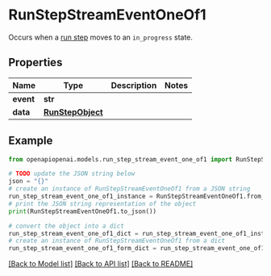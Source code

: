 # RunStepStreamEventOneOf1

Occurs when a [run step](/docs/api-reference/runs/step-object) moves to an `in_progress` state.

## Properties

Name | Type | Description | Notes
------------ | ------------- | ------------- | -------------
**event** | **str** |  | 
**data** | [**RunStepObject**](RunStepObject.md) |  | 

## Example

```python
from openapiopenai.models.run_step_stream_event_one_of1 import RunStepStreamEventOneOf1

# TODO update the JSON string below
json = "{}"
# create an instance of RunStepStreamEventOneOf1 from a JSON string
run_step_stream_event_one_of1_instance = RunStepStreamEventOneOf1.from_json(json)
# print the JSON string representation of the object
print(RunStepStreamEventOneOf1.to_json())

# convert the object into a dict
run_step_stream_event_one_of1_dict = run_step_stream_event_one_of1_instance.to_dict()
# create an instance of RunStepStreamEventOneOf1 from a dict
run_step_stream_event_one_of1_form_dict = run_step_stream_event_one_of1.from_dict(run_step_stream_event_one_of1_dict)
```
[[Back to Model list]](../README.md#documentation-for-models) [[Back to API list]](../README.md#documentation-for-api-endpoints) [[Back to README]](../README.md)


